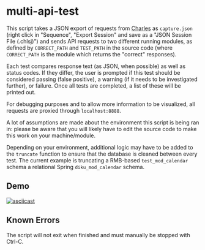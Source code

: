 # multi-api-test

This script takes a JSON export of requests from
[Charles](https://charlesproxy.com/) as `capture.json` (right click in
"Sequence", "Export Session" and save as a "JSON Session File (.chlsj)") and
sends API requests to two different running modules, as defined by
`CORRECT_PATH` and `TEST_PATH` in the source code (where `CORRECT_PATH` is the
module which returns the "correct" responses).

Each test compares response text (as JSON, when possible) as well as status
codes. If they differ, the user is prompted if this test should be considered
passing (false positive), a warning (if it needs to be investigated further), or
failure. Once all tests are completed, a list of these will be printed out.

For debugging purposes and to allow more information to be visualized, all
requests are proxied through `localhost:8888`.

A lot of assumptions are made about the environment this script is being ran in:
please be aware that you will likely have to edit the source code to make this
work on your machine/module.

Depending on your environment, additional logic may have to be added to the
`truncate` function to ensure that the database is cleaned between every test.
The current example is truncating a RMB-based `test_mod_calendar` schema a
relational Spring `diku_mod_calendar` schema.

## Demo

[![asciicast](https://asciinema.org/a/ywrS51wPONvpuBwlmP1uDUjpG.svg)](https://asciinema.org/a/ywrS51wPONvpuBwlmP1uDUjpG)

## Known Errors

The script will not exit when finished and must manually be stopped with Ctrl-C.
